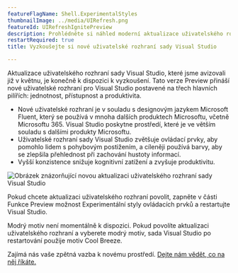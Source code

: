 ```yaml
---
featureFlagName: Shell.ExperimentalStyles
thumbnailImage: ../media/UIRefresh.png
featureId: UIRefreshIgnitePreview
description: Prohlédněte si náhled moderní aktualizace uživatelského rozhraní sady Visual Studio.
restartRequired: true
title: Vyzkoušejte si nové uživatelské rozhraní sady Visual Studio

---
```


Aktualizace uživatelského rozhraní sady Visual Studio, které jsme avizovali již v květnu, je konečně k dispozici k vyzkoušení. Tato verze Preview přináší nové uživatelské rozhraní pro Visual Studio postavené na třech hlavních pilířích: jednotnost, přístupnost a produktivita.
- Nové uživatelské rozhraní je v souladu s designovým jazykem Microsoft Fluent, který se používá v mnoha dalších produktech Microsoftu, včetně Microsoftu 365. Visual Studio poskytne prostředí, které je ve větším souladu s dalšími produkty Microsoftu.
- Uživatelské rozhraní sady Visual Studio zvětšuje ovládací prvky, aby pomohlo lidem s pohybovým postižením, a cíleněji používá barvy, aby se zlepšila přehlednost při zachování hustoty informací.
- Vyšší konzistence snižuje kognitivní zatížení a zvyšuje produktivitu.
 
![Obrázek znázorňující novou aktualizaci uživatelského rozhraní sady Visual Studio](../media/UIRefresh.png)
 
Pokud chcete aktualizaci uživatelského rozhraní povolit, zapněte v části Funkce Preview možnost Experimentální styly ovládacích prvků a restartujte Visual Studio.
 
Modrý motiv není momentálně k dispozici. Pokud povolíte aktualizaci uživatelského rozhraní a vyberete modrý motiv, sada Visual Studio po restartování použije motiv Cool Breeze.
 
Zajímá nás vaše zpětná vazba k novému prostředí. [Dejte nám vědět, co na něj říkáte.](https://aka.ms/uirefresh179devcomm)
